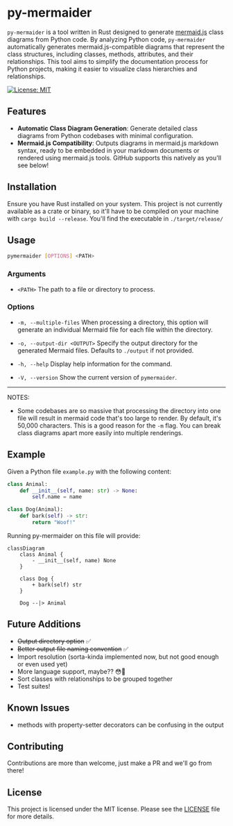 # py-mermaider

`py-mermaider` is a tool written in Rust designed to generate [mermaid.js](https://github.com/mermaid-js/mermaid) class diagrams from Python code. By analyzing Python code, `py-mermaider` automatically generates mermaid.js-compatible diagrams that represent the class structures, including classes, methods, attributes, and their relationships. This tool aims to simplify the documentation process for Python projects, making it easier to visualize class hierarchies and relationships.

[![License: MIT](https://img.shields.io/badge/License-MIT-green.svg)](https://opensource.org/licenses/MIT)

## Features

- **Automatic Class Diagram Generation**: Generate detailed class diagrams from Python codebases with minimal configuration.
- **Mermaid.js Compatibility**: Outputs diagrams in mermaid.js markdown syntax, ready to be embedded in your markdown documents or rendered using mermaid.js tools. GitHub supports this natively as you'll see below!

## Installation

Ensure you have Rust installed on your system. This project is not currently available as a crate or binary, so it'll have to be compiled on your machine with `cargo build --release`. You'll find the executable in `./target/release/`

## Usage

```bash
pymermaider [OPTIONS] <PATH>
```

### Arguments

- `<PATH>`
  The path to a file or directory to process.

### Options

- `-m, --multiple-files`
  When processing a directory, this option will generate an individual Mermaid file for each file within the directory.

- `-o, --output-dir <OUTPUT>`
  Specify the output directory for the generated Mermaid files. Defaults to `./output` if not provided.

- `-h, --help`
  Display help information for the command.

- `-V, --version`
  Show the current version of `pymermaider`.

---

NOTES:

- Some codebases are so massive that processing the directory into one file will result in mermaid code that's too large to render. By default, it's 50,000 characters. This is a good reason for the `-m` flag. You can break class diagrams apart more easily into multiple renderings.

## Example

Given a Python file `example.py` with the following content:

```python
class Animal:
    def __init__(self, name: str) -> None:
        self.name = name

class Dog(Animal):
    def bark(self) -> str:
        return "Woof!"
```

Running py-mermaider on this file will provide:

```mermaid
classDiagram
    class Animal {
        - __init__(self, name) None
    }

    class Dog {
        + bark(self) str
    }

    Dog --|> Animal
```

## Future Additions

- ~~Output directory option~~ ✅
- ~~Better output file naming convention~~ ✅
- Import resolution (sorta-kinda implemented now, but not good enough or even used yet)
- More language support, maybe?? 😳🤔
- Sort classes with relationships to be grouped together
- Test suites!

## Known Issues

- methods with property-setter decorators can be confusing in the output

## Contributing

Contributions are more than welcome, just make a PR and we'll go from there!

## License

This project is licensed under the MIT license. Please see the
[LICENSE](LICENSE) file for more details.
